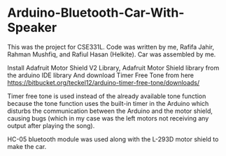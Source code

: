 # Arduino-Bluetooth-Car-With-Speaker

This was the project for CSE331L. Code was written by me, Rafifa Jahir, Rahman Mushfiq, and Rafiul Hasan (Helkite). Car was assembled by me.

Install Adafruit Motor Shield V2 Library, Adafruit Motor Shield library from the arduino IDE library
And download Timer Free Tone from here https://bitbucket.org/teckel12/arduino-timer-free-tone/downloads/

Timer free tone is used instead of the already available tone function because the tone function uses the built-in timer in the Arduino which disturbs the communication between the Arduino and the motor shield, causing bugs (which in my case was the left motors not receiving any output after playing the song).

HC-05 bluetooth module was used along with the L-293D motor shield to make the car.
